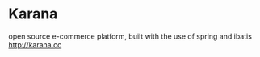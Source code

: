 # Karana
 open source e-commerce platform, built with the use of spring and ibatis
 http://karana.cc
